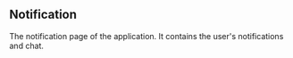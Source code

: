 ## Notification
The notification page of the application. It contains the user's notifications and chat.
